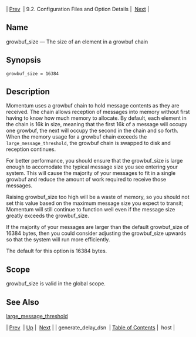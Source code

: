| [Prev](conf.ref.generate_delay_dsn)  | 9.2. Configuration Files and Option Details |  [Next](conf.ref.host.php) |

<a name="conf.ref.growbuf_size"></a>
## Name

growbuf_size — The size of an element in a growbuf chain

## Synopsis

`growbuf_size = 16384`

<a name="idp9719472"></a>
## Description

Momentum uses a growbuf chain to hold message contents as they are received. The chain allows reception of messages into memory without first having to know how much memory to allocate. By default, each element in the chain is 16k in size, meaning that the first 16k of a message will occupy one growbuf, the next will occupy the second in the chain and so forth. When the memory usage for a growbuf chain exceeds the `large_message_threshold`, the growbuf chain is swapped to disk and reception continues.

For better performance, you should ensure that the growbuf_size is large enough to accomodate the typical message size you see entering your system. This will cause the majority of your messages to fit in a single growbuf and reduce the amount of work required to receive those messages.

Raising growbuf_size too high will be a waste of memory, so you should not set this value based on the maximum message size you expect to transit; Momentum will still continue to function well even if the message size greatly exceeds the growbuf_size.

If the majority of your messages are larger than the default growbuf_size of 16384 bytes, then you could consider adjusting the growbuf_size upwards so that the system will run more efficiently.

The default for this option is 16384 bytes.

<a name="idp9724848"></a>
## Scope

growbuf_size is valid in the global scope.

<a name="idp9726480"></a>
## See Also

[large_message_threshold](conf.ref.large_message_threshold "large_message_threshold")

| [Prev](conf.ref.generate_delay_dsn)  | [Up](conf.ref.files.php) |  [Next](conf.ref.host.php) |
| generate_delay_dsn  | [Table of Contents](index) |  host |

